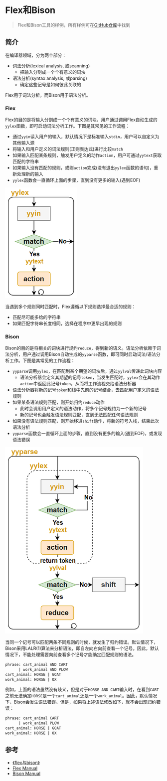 # Flex和Bison

> Flex和Bison工具的样例，所有样例可在[GitHub仓库](https://github.com/LittleBee1024/learning_book/tree/main/docs/topics/flex_bison/code)中找到

## 简介

在编译器领域，分为两个部分：

* 词法分析(lexical analysis, 或scanning)
    * 把输入分割成一个个有意义的词块
* 语法分析(syntax analysis, 或parsing)
    * 确定这些记号是如何彼此关联的

Flex用于词法分析，而Bison用于语法分析。

### Flex

Flex的目的是将输入分割成一个个有意义的词块，用户通过调用Flex自动生成的`yylex`函数，即可启动词法分析工作。下图是其常见的工作流程：

* 通过`yyin`读入用户的输入，默认情况下是标准输入`stdin`，用户可以自定义为其他输入源
* 将输入和用户定义的词法规则(正则表达式)进行比较`match`
* 如果输入匹配某条规则，触发用户定义的动作`action`，用户可通过`yytext`获取匹配的字符串
* 如果输入没有匹配的规则，或则`action`完成(没有退出`yylex`函数的语句)，重新处理新的输入
* `yylex`函数会一直循环上面的步骤，直到没有更多的输入(遇到EOF)

![flex](./image/flex.png)

当遇到多个规则同时匹配时，Flex遵循以下规则选择最合适的规则：

* 匹配尽可能多给的字符串
* 如果匹配字符串长度相同，选择在程序中更早出现的规则

### Bison

Bison的目的是将相关的词块进行规约`reduce`，得到新的语义。语法分析依赖于词法分析，用户通过调用Bison自动生成的`yyparse`函数，即可同时启动词法/语法分析工作。下图是其常见的工作流程：

* `yyparse`调用`yylex`，在匹配到某个期望的词块后，通过`yylval`传递此词块内容
    * 语法分析器会定义其期望的记号`token`，当发生匹配时，`yylex`会在其动作`action`中返回此记号`token`，从而将工作流程交给语法分析器
* 语法分析器将新的记号`token`和栈中先前的记号结合，去匹配用户定义的语法规则
* 如果某条语法规则匹配，则开始归约`reduce`动作
    * 此时会调用用户定义的语法动作，将多个记号规约为一个新的记号
    * 新的记号也会触发语法规则匹配，直到无法匹配任何语法规则
* 如果没有语法规则匹配，则开始移进`shift`动作，将新的符号入栈，结束此次语法分析
* `yyparse`函数会一直循环上面的步骤，直到没有更多的输入(遇到EOF)，或发现语法错误

![bison](./image/bison.png)

当同一个记号可以匹配两条不同规则的时候，就发生了归约错误。默认情况下，Bison采用LALR(1)算法来分析语法，即自左向右向前查看一个记号。因此，默认情况下，不能处理需要向前查看多个记号才能确定匹配规则的语法。
```
phrase: cart_animal AND CART
      | work_animal AND PLOW
cart_animal: HORSE | GOAT
work_animal: HORSE | OX
```
例如，上面的语法虽然没有歧义，但是对于`HORSE AND CART`输入时，在看到`CART`之前无法确定`HORSE`是一个`cart_animal`还是一个`work_animal`。因此，默认情况下，Bison会发生语法错误。但是，如果将上述语法修改如下，就不会出现归约错误：
```
phrase: cart_animal CART
      | work_animal PLOW
cart_animal: HORSE | GOAT
work_animal: HORSE | OX
```

## 参考

* [《flex与bison》](https://1drv.ms/b/s!AkcJSyT7tq80eo_xy7LTpX6PPs4)
* [Flex Manual](https://www.cs.virginia.edu/~cr4bd/flex-manual/index.html#SEC_Contents)
* [Bison Manual](https://www.gnu.org/software/bison/manual/bison.html)
